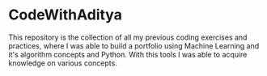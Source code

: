 # CodeWithAditya
This repository is the collection of all my previous coding exercises and practices, where I was able to build a portfolio using Machine Learning and it's algorithm concepts and Python. With this tools I was able to acquire knowledge on various concepts.
